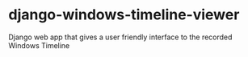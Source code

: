 # django-windows-timeline-viewer
Django web app that gives a user friendly interface to the recorded Windows Timeline
